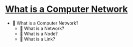 
# [What is a Computer Network](https://github.com/eeeemune/Infra-Notes/blob/main/-/What%20is%20a%20Computer%20Network.md)
- 💚 What is a Computer Network?
   - 💛 What is a Network?
   - 💛 What is a Node?
   - 💛 What is a Link?
